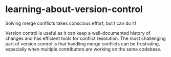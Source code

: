# learning-about-version-control

Solving merge conflicts takes conscious effort, but I can do it!

Version control is useful as it can keep a well-documented history of changes and has efficient tools for conflict resolution.
The most challenging part of version control is that handling merge conflicts can be frustrating, especially when multiple contributors are working on the same codebase.